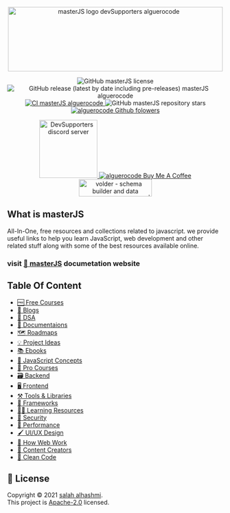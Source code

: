 <p align="center">
<img src="https://user-images.githubusercontent.com/75932477/155848823-adea4766-cda8-46b2-a178-d1092ade13bb.png" alt="masterJS logo devSupporters alguerocode" width="500" height="150"/>
</p>
<p align="center">
<img src="https://img.shields.io/github/license/devSupporters/masterJS" alt="GitHub masterJS license"/>
<img src="https://img.shields.io/github/v/release/devSupporters/masterJS?include_prereleases" alt="GitHub release (latest by date including pre-releases) masterJS alguerocode"/>
  <a href="https://github.com/devSupporters/masterJS/actions/workflows/main.yml">
<img src="https://github.com/devSupporters/masterJS/actions/workflows/main.yml/badge.svg" alt="CI masterJS alguerocode"/>
  </a>
<img src="https://img.shields.io/github/stars/devSupporters/masterJS" alt="GitHub masterJS repository stars"/>
<a href="https://github.com/alguerocode">
  <img src="https://img.shields.io/github/followers/alguerocode?style=social" alt="alguerocode Github folowers"/>
</a>

</p>
<p align="center">
  <a href="https://discord.gg/cfyQkKcd">
  <img width="135" src="https://img.shields.io/badge/Discord-7289DA?style=for-the-badge&logo=discord&logoColor=white" alt="DevSupporters discord server"/>
  </a>
  <a href="https://www.buymeacoffee.com/alhashmis28">
  <img src="https://www.buymeacoffee.com/assets/img/custom_images/orange_img.png" alt="alguerocode Buy Me A Coffee"/>
    </a>
<a href="https://www.producthunt.com/posts/volder?utm_source=badge-featured&utm_medium=badge&utm_souce=badge-volder">
<img src="https://api.producthunt.com/widgets/embed-image/v1/featured.svg?post_id=332017&theme=light" alt="volder - schema builder and data validation for javascript | Product Hunt" width="170" height="40"/>
  </a>
 </p>
  
## What is masterJS
  
All-In-One, free resources and collections related to javascript. we provide useful links to help you  learn JavaScript, web development and other related stuff along with some of the best resources available online.

### visit [📜 masterJS](https://masterjs.vercel.app/) documetation website
  
## Table Of Content
 
- [🆓 Free Courses]()
- [📰 Blogs]()
- [🧮 DSA]()  
- [📜 Documentaions]()  
- [🗺️ Roadmaps]()  
- [💡 Project Ideas]()  
- [📚 Ebooks]()  
- [🧠 JavaScript Concepts]()  
- [🏅 Pro Courses]()  
- [🗃️ Backend]()  
- [🖥️ Frontend]()
- [⚒️ Tools & Libraries]()  
- [🧰 Frameworks]()  
- [👨‍💻 Learning Resources]()  
- [🔐 Security]()  
- [🏇 Performance]()  
- [🖌️ UI/UX Design]()  
- [🧬 How Web Work]()  
- [👨‍ Content Creators]()  
- [🧹 Clean Code]() 

## 📝 License

Copyright © 2021 [salah alhashmi](https://github.com/alguerocode).<br />
This project is [Apache-2.0](https://github.com/devSupporters/masterJS/blob/master/LICENSE) licensed.
